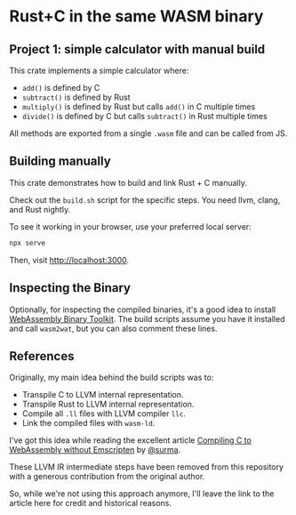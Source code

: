 # Rust+C in the same WASM binary

## Project 1: simple calculator with manual build

This crate implements a simple calculator where:

- `add()` is defined by C
- `subtract()` is defined by Rust
- `multiply()` is defined by Rust but calls `add()` in C multiple times
- `divide()` is defined by C but calls `subtract()` in Rust multiple times

All methods are exported from a single `.wasm` file and can be called from JS.

## Building manually

This crate demonstrates how to build and link Rust + C manually.

Check out the `build.sh` script for the specific steps. You need llvm, clang, and Rust nightly.

To see it working in your browser, use your preferred local server:

```bash
npx serve
```

Then, visit <http://localhost:3000>.

## Inspecting the Binary

Optionally, for inspecting the compiled binaries, it's a good idea to install [WebAssembly Binary Toolkit](https://github.com/WebAssembly/wabt). The build scripts assume you have it installed and call `wasm2wat`, but you can also comment these lines.

## References

Originally, my main idea behind the build scripts was to:

- Transpile C to LLVM internal representation.
- Transpile Rust to LLVM internal representation.
- Compile all `.ll` files with LLVM compiler `llc`.
- Link the compiled files with `wasm-ld`.

I've got this idea while reading the excellent article [Compiling C to WebAssembly without Emscripten](https://dassur.ma/things/c-to-webassembly) by [@surma](https://github.com/surma).

These LLVM IR intermediate steps have been removed from this repository with a generous contribution from the original author.

So, while we're not using this approach anymore, I'll leave the link to the article here for credit and historical reasons.
